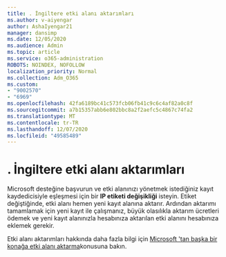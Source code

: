 ```yaml
---
title: . İngiltere etki alanı aktarımları
ms.author: v-aiyengar
author: AshaIyengar21
manager: dansimp
ms.date: 12/05/2020
ms.audience: Admin
ms.topic: article
ms.service: o365-administration
ROBOTS: NOINDEX, NOFOLLOW
localization_priority: Normal
ms.collection: Adm_O365
ms.custom:
- "9002570"
- "6969"
ms.openlocfilehash: 42fa6189bc41c573fcb06fb41c9c6c4af82a0c8f
ms.sourcegitcommit: a7b15357abb6e802bbc8a2f2aefc5c4867c74fa2
ms.translationtype: MT
ms.contentlocale: tr-TR
ms.lasthandoff: 12/07/2020
ms.locfileid: "49585489"
---
```

# <a name="uk-domain-transfers"></a>. İngiltere etki alanı aktarımları

Microsoft desteğine başvurun ve etki alanınızı yönetmek istediğiniz kayıt kaydedicisiyle eşleşmesi için bir **IP etiketi değişikliği** isteyin. Etiket değiştiğinde, etki alanı hemen yeni kayıt alanına aktarır. Ardından aktarımı tamamlamak için yeni kayıt ile çalışmanız, büyük olasılıkla aktarım ücretleri ödemek ve yeni kayıt alanınızla hesabınıza aktarılan etki alanını hesabınıza eklemek gerekir.

Etki alanı aktarımları hakkında daha fazla bilgi için [Microsoft 'tan başka bir konağa etki alanı aktarma](https://docs.microsoft.com/microsoft-365/admin/get-help-with-domains/transfer-a-domain-from-microsoft-to-another-host?view=o365-worldwide)konusuna bakın.

